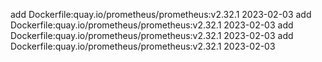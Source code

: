 add Dockerfile:quay.io/prometheus/prometheus:v2.32.1 2023-02-03
add Dockerfile:quay.io/prometheus/prometheus:v2.32.1 2023-02-03
add Dockerfile:quay.io/prometheus/prometheus:v2.32.1 2023-02-03
add Dockerfile:quay.io/prometheus/prometheus:v2.32.1 2023-02-03
